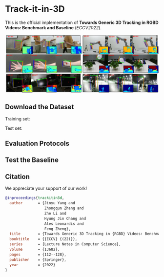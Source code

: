 # Track-it-in-3D
This is the official implementation of __Towards Generic 3D Tracking in RGBD Videos: Benchmark and Baseline__ (*ECCV2022*).

![image](https://github.com/yjybuaa/Track-it-in-3D/blob/main/3doverview.png)

## Download the Dataset
Training set: 

Test set: 


## Evaluation Protocols

## Test the Baseline

## Citation
We appreciate your support of our work!
```bibtex
@inproceedings{trackitin3d,
  author       = {Jinyu Yang and
                  Zhongqun Zhang and
                  Zhe Li and
                  Hyung Jin Chang and
                  Ales Leonardis and
                  Feng Zheng},
  title        = {Towards Generic 3D Tracking in {RGBD} Videos: Benchmark and Baseline},
  booktitle    = {{ECCV} {(22)}},
  series       = {Lecture Notes in Computer Science},
  volume       = {13682},
  pages        = {112--128},
  publisher    = {Springer},
  year         = {2022}
}
